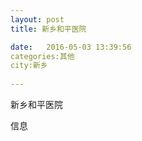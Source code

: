 ```yaml
--- 
layout: post 
title: 新乡和平医院

date:   2016-05-03 13:39:56 
categories:其他  
city:新乡
  
--- 
```

   
新乡和平医院

信息

